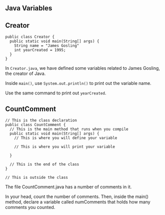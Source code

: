 ## Java Variables

## Creator

```
public class Creator {
  public static void main(String[] args) {
    String name = "James Gosling"
    int yearCreated = 1995; 
  }
}
```

In ```Creator.java```, we have defined some variables related to James Gosling, the creator of Java.

Inside ```main()```, use ```System.out.println()``` to print out the variable name.

Use the same command to print out ```yearCreated```.

## CountComment

```
// This is the class declaration
public class CountComment {
  // This is the main method that runs when you compile
  public static void main(String[] args) {
    // This is where you will define your variable

    // This is where you will print your variable

  }

  // This is the end of the class
}

// This is outside the class
```

The file CountComment.java has a number of comments in it.

In your head, count the number of comments. Then, inside the main() method, declare a variable called numComments that holds how many comments you counted.